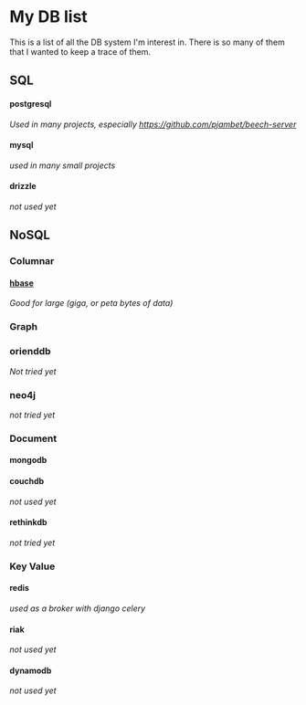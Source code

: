 # My DB list

This is a list of all the DB system I'm interest in. There is so many of them
that I wanted to keep a trace of them.

## SQL

#### postgresql
_Used in many projects, especially https://github.com/pjambet/beech-server_

#### mysql
_used in many small projects_

#### drizzle
_not used yet_

## NoSQL

### Columnar

#### [hbase](http://hbase.apache.org/)
_Good for large (giga, or peta bytes of data)_

### Graph

### orienddb
_Not tried yet_

### neo4j
_not tried yet_

### Document

#### mongodb

#### couchdb
_not used yet_

#### rethinkdb
_not tried yet_

### Key Value

#### redis
_used as a broker with django celery_

#### riak
_not used yet_

#### dynamodb
_not used yet_
